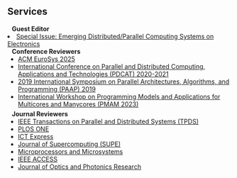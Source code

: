 ## Services
<h4 style="margin:0 10px 0;">Guest Editor</h4>
  <li><a href="https://www.mdpi.com/journal/electronics/special_issues/Distributed_Parallel_Computing"><autocolor>Special Issue: Emerging Distributed/Parallel Computing Systems on Electronics</autocolor></a></li>
   

<h4 style="margin:0 10px 0;">Conference Reviewers</h4>

<ul style="margin:0 0 5px;">
  <li><a href="[[http://cvpr2023.thecvf.com/](https://2025.eurosys.org/)](https://ieeexplore.ieee.org/xpl/conhome/1001048/all-proceedings)"><autocolor>ACM EuroSys 2025</autocolor></a></li>
  
  <li><a href="[http://cvpr2023.thecvf.com/](https://ieeexplore.ieee.org/xpl/conhome/1001048/all-proceedings)"><autocolor>International Conference on Parallel and Distributed Computing, Applications and Technologies (PDCAT) 2020-2021</autocolor></a></li>
  <li><a href="[http://iccv2021.thecvf.com/](https://ieeexplore.ieee.org/xpl/conhome/10009901/proceeding)"><autocolor>2019 International Symposium on Parallel Architectures, Algorithms, and Programming (PAAP) 2019</autocolor></a></li>
  <li><a href="[https://eccv2022.ecva.net/](https://dl.acm.org/doi/proceedings/10.1145/3582514)"><autocolor>International Workshop on Programming Models and Applications for Multicores and Manycores (PMAM 2023) </autocolor></a></li>
</ul>

<h4 style="margin:0 10px 0;">Journal Reviewers</h4>

<ul style="margin:0 0 20px;">
  <li><a href="https://ieeexplore.ieee.org/xpl/RecentIssue.jsp?punumber=71"><autocolor>IEEE Transactions on Parallel and Distributed Systems (TPDS)</autocolor></a></li>
  <li><a href="https://journals.plos.org/plosone/"><autocolor>PLOS ONE</autocolor></a></li>
  <li><a href="https://www.sciencedirect.com/journal/ict-express"><autocolor>ICT Express</autocolor></a></li>
  <li><a href="https://link.springer.com/journal/11227"><autocolor>Journal of Supercomputing (SUPE)</autocolor></a></li>
  <li><a href="https://www.sciencedirect.com/journal/microprocessors-and-microsystems"><autocolor>Microprocessors and Microsystems</autocolor></a></li>
  <li><a href="https://ieeeaccess.ieee.org/"><autocolor>IEEE ACCESS</autocolor></a></li>
  <li><a href="https://ojs.bonviewpress.com/index.php/JOPR/index"><autocolor>Journal of Optics and Photonics Research</autocolor></a></li>
</ul>
